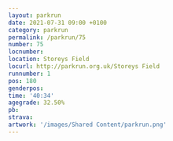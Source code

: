 ```yaml
---
layout: parkrun
date: 2021-07-31 09:00 +0100
category: parkrun
permalink: /parkrun/75
number: 75
locnumber: 
location: Storeys Field
locurl: http://parkrun.org.uk/Storeys Field
runnumber: 1
pos: 180
genderpos: 
time: '40:34'
agegrade: 32.50%
pb: 
strava: 
artwork: '/images/Shared Content/parkrun.png'
---
```

